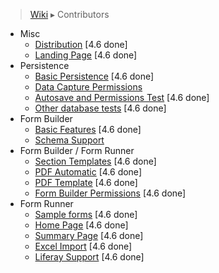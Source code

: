 > [Wiki](Home) ▸ Contributors

- Misc
    - [Distribution](./Contributors-:-Test-Plan-:-Distribution) [4.6 done]
    - [Landing Page](./Contributors-:-Test-Plan-:-Landing-Page) [4.6 done]
- Persistence
    - [Basic Persistence](./Contributors-:-Test-Plan-:-Basic-Persistence) [4.6 done]
    - [Data Capture Permissions](./Contributors-:-Test-Plan-:-Data-Capture-Permissions)
    - [Autosave and Permissions Test](./Contributors-:-Test-Plan-:-Autosave-and-Permissions) [4.6 done]
    - [Other database tests](./Contributors-:-Test-Plan-:-Other-database-tests) [4.6 done]
- Form Builder
    - [Basic Features](./Contributors-:-Test-Plan-:-Basic-Features) [4.6 done]
    - [Schema Support](./Contributors-:-Test-Plan-:-Schema-Support)
- Form Builder / Form Runner
    - [Section Templates](./Contributors-:-Test-Plan-:-Section-Templates) [4.6 done]
    - [PDF Automatic](./Contributors-:-Test-Plan-:-PDF-Automatic) [4.6 done]
    - [PDF Template](./Contributors-:-Test-Plan-:-PDF-Template) [4.6 done]
    - [Form Builder Permissions](./Contributors-:-Test-Plan-:-Form-Builder-Permissions) [4.6 done]
- Form Runner
    - [Sample forms](./Contributors-:-Test-Plan-:-Sample-Forms) [4.6 done]
    - [Home Page](./Contributors-:-Test-Plan-:-Home-Page) [4.6 done]
    - [Summary Page](./Contributors-:-Test-Plan-:-Summary-Page) [4.6 done]
    - [Excel Import](./Contributors-:-Test-Plan-:-Excel-Import) [4.6 done]
    - [Liferay Support](./Contributors-:-Test-Plan-:-Liferay-Support) [4.6 done]
